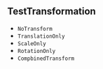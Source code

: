 ## TestTransformation

- `NoTransform`
- `TranslationOnly`
- `ScaleOnly`
- `RotationOnly`
- `CompbinedTransform`
